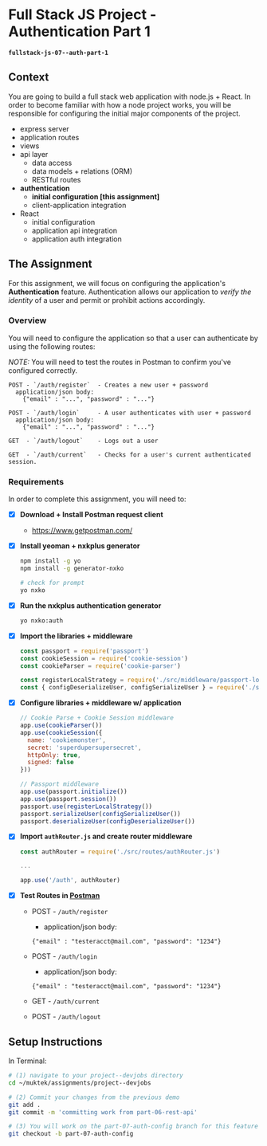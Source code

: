 # Full Stack JS Project - Authentication Part 1
**`fullstack-js-07--auth-part-1`**


## Context
You are going to build a full stack web application with node.js + React. In order to become familiar with how a node project works, you will be responsible for configuring the  initial major components of the project.  

- express server
- application routes
- views
- api layer
  - data access
  - data models + relations (ORM)
  - RESTful routes
- **authentication**
  - **initial configuration [this assignment]**
  - client-application integration
- React
  - initial configuration
  - application api integration
  - application auth integration


## The Assignment
For this assignment, we will focus on configuring the application's **Authentication** feature. Authentication allows our application to *verify the identity* of a user and permit or prohibit actions accordingly.

###  Overview
You will need to configure the application so that a user can authenticate by using the following routes:

*NOTE:* You will need to test the routes in Postman to confirm you've configured correctly.

```
POST - `/auth/register`  - Creates a new user + password
  application/json body:
    {"email" : "...", "password" : "..."}

POST - `/auth/login`     - A user authenticates with user + password
  application/json body:
    {"email" : "...", "password" : "..."}

GET  - `/auth/logout`    - Logs out a user

GET  - `/auth/current`   - Checks for a user's current authenticated session.
```



### Requirements
In order to complete this assignment, you will need to:

- [x] **Download + Install Postman request client**
  - https://www.getpostman.com/

- [x] **Install yeoman + nxkplus generator**
  ```sh
  npm install -g yo
  npm install -g generator-nxko

  # check for prompt
  yo nxko
  ```

- [x] **Run the nxkplus authentication generator**
  ```sh
  yo nxko:auth
  ```

- [x] **Import the libraries + middleware**
  ```js
  const passport = require('passport')
  const cookieSession = require('cookie-session')
  const cookieParser = require('cookie-parser')

  const registerLocalStrategy = require('./src/middleware/passport-local--registerLocalStrategy.js')
  const { configDeserializeUser, configSerializeUser } = require('./src/helpers/passport-local--sessionActions.js')
  ```

- [x] **Configure libraries + middleware w/ application**
  ```js
  // Cookie Parse + Cookie Session middleware
  app.use(cookieParser())
  app.use(cookieSession({
    name: 'cookiemonster',
    secret: 'superdupersupersecret',
    httpOnly: true,
    signed: false
  }))

  // Passport middleware
  app.use(passport.initialize())
  app.use(passport.session())
  passport.use(registerLocalStrategy())
  passport.serializeUser(configSerializeUser())
  passport.deserializeUser(configDeserializeUser())
  ```

- [x] **Import `authRouter.js` and create router middleware**
  ```js
  const authRouter = require('./src/routes/authRouter.js')

  ...

  app.use('/auth', authRouter)
  ```

+ [x] **Test Routes in [Postman]()**
  + POST - `/auth/register`
    + application/json body:
    ```
    {"email" : "testeracct@mail.com", "password": "1234"}
    ```
  + POST - `/auth/login`
    + application/json body:
    ```
    {"email" : "testeracct@mail.com", "password": "1234"}
    ```

  + GET - `/auth/current`

  + POST - `/auth/logout`

## Setup Instructions

In Terminal:

```sh
# (1) navigate to your project--devjobs directory
cd ~/muktek/assignments/project--devjobs

# (2) Commit your changes from the previous demo
git add .
git commit -m 'committing work from part-06-rest-api'

# (3) You will work on the part-07-auth-config branch for this feature
git checkout -b part-07-auth-config

```
